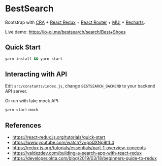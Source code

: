 # BestSearch

Bootstrap with [CRA](https://create-react-app.dev/) + [React Redux](https://react-redux.js.org/) + [React Router](https://reactrouter.com/) + [MUI](https://mui.com/) + [Recharts](https://recharts.org/).

Live demo: https://io-oi.me/bestsearch/search/Best+Shoes

## Quick Start

```sh
yarn install && yarn start
```

## Interacting with API

Edit `src/constants/index.js`, change `BESTSEARCH_BACKEND` to your backend API server.

Or run with fake mock API:

```sh
yarn start:mock
```

## References

- https://react-redux.js.org/tutorials/quick-start
- https://www.youtube.com/watch?v=poQXNp9ItL4
- https://redux.js.org/tutorials/essentials/part-1-overview-concepts
- https://valdezdev.com/building-a-search-app-with-react-redux
- https://developer.okta.com/blog/2019/03/18/beginners-guide-to-redux
